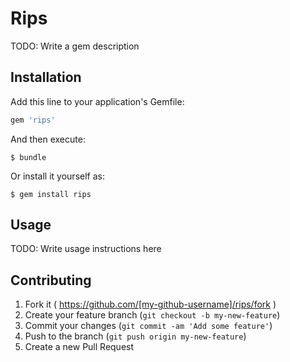 # Rips

TODO: Write a gem description

## Installation

Add this line to your application's Gemfile:

```ruby
gem 'rips'
```

And then execute:

    $ bundle

Or install it yourself as:

    $ gem install rips

## Usage

TODO: Write usage instructions here

## Contributing

1. Fork it ( https://github.com/[my-github-username]/rips/fork )
2. Create your feature branch (`git checkout -b my-new-feature`)
3. Commit your changes (`git commit -am 'Add some feature'`)
4. Push to the branch (`git push origin my-new-feature`)
5. Create a new Pull Request
